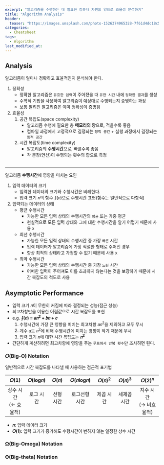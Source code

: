 ```yaml
---
excerpt: "알고리즘을 수행하는 데 필요한 컴퓨터 자원의 양으로 효율성 분석하기"
title: "Algorithm Analysis"
header:
  teaser: "https://images.unsplash.com/photo-1526374965328-7f61d4dc18c5?q=80&w=2070&auto=format&fit=crop&ixlib=rb-4.0.3&ixid=M3wxMjA3fDB8MHxwaG90by1wYWdlfHx8fGVufDB8fHx8fA%3D%3D"
categories:
  - Cheatsheet
tags:
  - Algorithm
last_modified_at: 
---
```


## Analysis

알고리즘이 얼마나 정확하고 효율적인지 분석해야 한다.

1. 정확성
   - 정확한 알고리즘은 `유효한 입력`이 주어졌을 때 `유한 시간` 내에 `정확한 결과`를 생성
   - 수학적 기법을 사용하여 알고리즘이 예상대로 수행되는지 증명하는 과정
   - 보통 알려진 알고리즘은 이미 정확성이 증명됨
2. 효율성
   1. <i class="fa-solid fa-memory"></i> 공간 복잡도(space complexity)
      - 알고리즘 수행에 필요한 총 **메모리의 양**으로, 적을수록 좋음
      - 컴파일 과정에서 고정적으로 결정되는 `정적 공간` + 실행 과정에서 결정되는 `동적 공간`
   2. <i class="fa-solid fa-clock"></i> 시간 복잡도(time complexity)
      - 알고리즘의 **수행시간**으로, 빠를수록 좋음
      - 각 문장(연산)이 수행되는 횟수의 합으로 측정
<br><br>

---

알고리즘 **수행시간**에 영향을 미치는 요인

1. 입력 데이터의 크기
   - 입력한 데이터의 크기와 수행시간은 비례한다.
   - 입력 크기 𝑛의 함수 ⨍(𝑛)으로 수행시간 표현(함수는 일반적으로 다항식)
2. 입력되는 데이터의 상태
   - 평균 수행시간
      - 가능한 모든 입력 상태의 수행시간의 `평균` 또는 가중 평균
      - 현실적으로 모든 입력 상태와 그에 대한 수행시간을 알기 어렵기 때문에 사용 x
   - 최선 수행시간
      - 가능한 모든 입력 상태의 수행시간 중 가장 `빠른` 시간
      - 입력 데이터가 알고리즘에 가장 적절한 형태로 주어진 경우
      - 항상 최적의 상태라고 가정할 수 없기 때문에 사용 x
   - 최악 수행시간
      - 가능한 모든 입력 상태의 수행시간 중 가장 `느린` 시간
      - 어떠한 입력이 주어져도 이를 초과하지 않는다는 것을 보장하기 때문에 시간 복잡도의 척도로 사용

## Asymptotic Performance

- 입력 크기 𝑛이 무한히 커짐에 따라 결정되는 성능(점근 성능)
- 최고차항만을 이용한 어림값으로 시간 복잡도를 표현
- e.g. **⨍(𝑛) = 𝑎𝑛<sup>2</sup> + 𝑏𝑛 + 𝑐**
   1. 수행시간에 가장 큰 영향을 미치는 최고차항 𝑎𝑛<sup>2</sup>을 제외하고 모두 무시
   2. 계수 𝑎도 𝑛<sup>2</sup>에 비해 수행시간에 미치는 영향이 작기 때문에 무시
   3. 입력 크기 𝑛에 대한 시간 복잡도는 **𝑛<sup>2</sup>**
- 간단하게 계산하려면 최고차항에 영향을 주는 `루프에서 반복 횟수`만 조사하면 된다.

### 𝑂(Big-O) Notation

일반적으로 시간 복잡도를 나타낼 때 사용하는 점근적 표기법

| 𝑂(1)  | 𝑂(log𝑛) | 𝑂(𝑛)   | 𝑂(𝑛log𝑛) | 𝑂(𝑛)<sup>2</sup> | 𝑂(𝑛)<sup>3</sup> | 𝑂(2)<sup>𝑛</sup> |
|:------:|:-------:|:------:|:--------:|:----------------:|:----------------:|:----------------:|
|상수 시간<br>(← 효율적)<br> |로그 시간<br><br>  |선형 시간<br><br> |로그선형 시간<br><br> |제곱 시간<br><br> |세제곱 시간<br><br> |지수 시간<br>(→ 비효율적) |

- **𝑛:** 입력 데이터 크기
- **𝑂(1):** 입력 크기가 증가해도 수행시간이 변하지 않는 일정한 상수 시간


### Ω(Big-Omega) Notation

### Θ(Big-theta) Notation